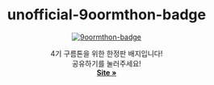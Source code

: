 <div align="center">
  <h1>unofficial-9oormthon-badge</h1>
  <a href="https://9oormthon-badge.minung.dev"><img src="https://9oormthon-badge.minung.dev/badge.svg?text=%EA%B5%AC%EB%A6%84%EA%B5%AC%EB%A6%84%EA%B5%AC%EB%A5%B4%EB%AF%B8&speed=1" alt="9oormthon-badge"></a>
  <p align="center">
    4기 구름톤을 위한 한정판 배지입니다! <br />    
    공유하기를 눌러주세요!
    <br />    
    <a href="https://9oormthon-badge.minung.dev"><strong>Site »</strong></a>
  </p>
</div>
